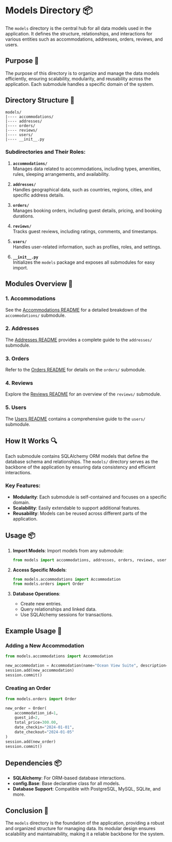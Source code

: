 # Models Directory 📦

The `models` directory is the central hub for all data models used in the application.
It defines the structure, relationships, and interactions for various entities such as accommodations, addresses, orders, reviews, and users.

## Purpose 🎯

The purpose of this directory is to organize and manage the data models efficiently, ensuring scalability, modularity, and reusability across the application.
Each submodule handles a specific domain of the system.

## Directory Structure 📂

```plaintext
models/
|---- accommodations/
|---- addresses/
|---- orders/
|---- reviews/
|---- users/
|---- __init__.py
```

### Subdirectories and Their Roles:

1. **`accommodations/`**  
   Manages data related to accommodations, including types, amenities, rules, sleeping arrangements, and availability.

2. **`addresses/`**  
   Handles geographical data, such as countries, regions, cities, and specific address details.

3. **`orders/`**  
   Manages booking orders, including guest details, pricing, and booking durations.

4. **`reviews/`**  
   Tracks guest reviews, including ratings, comments, and timestamps.

5. **`users/`**  
   Handles user-related information, such as profiles, roles, and settings.

6. **`__init__.py`**  
   Initializes the `models` package and exposes all submodules for easy import.

## Modules Overview 📝

### 1. Accommodations

See the [Accommodations README](accommodations/README.md) for a detailed breakdown of the `accommodations/` submodule.

### 2. Addresses

The [Addresses README](addresses/README.md) provides a complete guide to the `addresses/` submodule.

### 3. Orders

Refer to the [Orders README](orders/README.md) for details on the `orders/` submodule.

### 4. Reviews

Explore the [Reviews README](reviews/README.md) for an overview of the `reviews/` submodule.

### 5. Users

The [Users README](users/README.md) contains a comprehensive guide to the `users/` submodule.

## How It Works 🔍

Each submodule contains SQLAlchemy ORM models that define the database schema and relationships. The `models/` directory serves as the backbone of the application by ensuring data consistency and efficient interactions.

### Key Features:

-   **Modularity**: Each submodule is self-contained and focuses on a specific domain.
-   **Scalability**: Easily extendable to support additional features.
-   **Reusability**: Models can be reused across different parts of the application.

## Usage 📦

1. **Import Models**:
   Import models from any submodule:

    ```python
    from models import accommodations, addresses, orders, reviews, users
    ```

2. **Access Specific Models**:

    ```python
    from models.accommodations import Accommodation
    from models.orders import Order
    ```

3. **Database Operations**:
    - Create new entries.
    - Query relationships and linked data.
    - Use SQLAlchemy sessions for transactions.

## Example Usage 🌟

### Adding a New Accommodation

```python
from models.accommodations import Accommodation

new_accommodation = Accommodation(name="Ocean View Suite", description="A luxurious suite overlooking the ocean.")
session.add(new_accommodation)
session.commit()
```

### Creating an Order

```python
from models.orders import Order

new_order = Order(
    accommodation_id=1,
    guest_id=2,
    total_price=300.00,
    date_checkin="2024-01-01",
    date_checkout="2024-01-05"
)
session.add(new_order)
session.commit()
```

## Dependencies 📦

-   **SQLAlchemy**: For ORM-based database interactions.
-   **config.Base**: Base declarative class for all models.
-   **Database Support**: Compatible with PostgreSQL, MySQL, SQLite, and more.

## Conclusion 🚀

The `models` directory is the foundation of the application, providing a robust and organized structure for managing data.
Its modular design ensures scalability and maintainability, making it a reliable backbone for the system.
